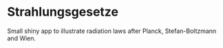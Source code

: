 Strahlungsgesetze
=================

Small shiny app to illustrate radiation laws after Planck, Stefan-Boltzmann and Wien.
